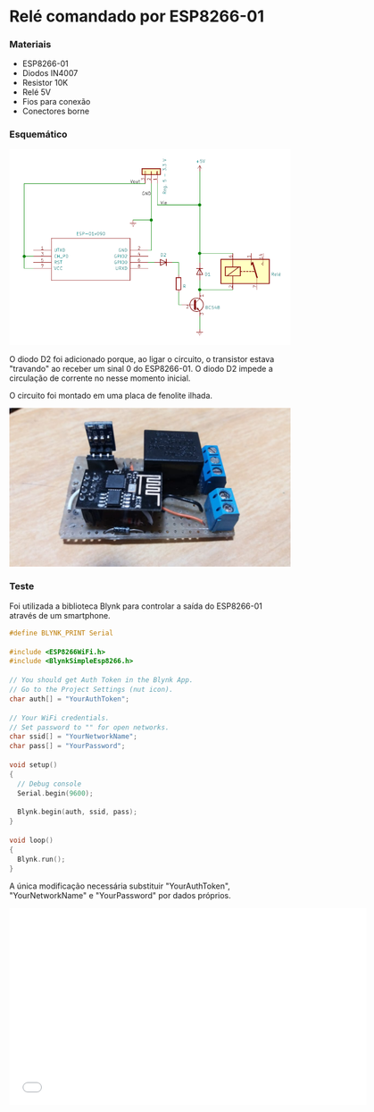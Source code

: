 # Relé comandado por ESP8266-01

<h3>Materiais</h3>

- ESP8266-01
- Diodos IN4007
- Resistor 10K
- Relé 5V
- Fios para conexão
- Conectores borne

<h3>Esquemático</h3>

![](images/esquematico.PNG)

O diodo D2 foi adicionado porque, ao ligar o circuito, o transistor estava "travando" ao receber um sinal 0 do ESP8266-01. O diodo D2 impede a circulação de corrente no nesse momento inicial.

O circuito foi montado em uma placa de fenolite ilhada.

![](images/placa.jpeg)

<h3>Teste</h3>

Foi utilizada a biblioteca Blynk para controlar a saída do ESP8266-01 através de um smartphone.


```c
#define BLYNK_PRINT Serial

#include <ESP8266WiFi.h>
#include <BlynkSimpleEsp8266.h>

// You should get Auth Token in the Blynk App.
// Go to the Project Settings (nut icon).
char auth[] = "YourAuthToken";

// Your WiFi credentials.
// Set password to "" for open networks.
char ssid[] = "YourNetworkName";
char pass[] = "YourPassword";

void setup()
{
  // Debug console
  Serial.begin(9600);

  Blynk.begin(auth, ssid, pass);
}

void loop()
{
  Blynk.run();
}
```

A única modificação necessária substituir "YourAuthToken", "YourNetworkName" e "YourPassword" por dados próprios.

<iframe src='//gifs.com/embed/rel-com-esp8266-01-NLmmqm' frameborder='0' scrolling='no' width='640px' height='352px' style='-webkit-backface-visibility: hidden;-webkit-transform: scale(1);' ></iframe>
